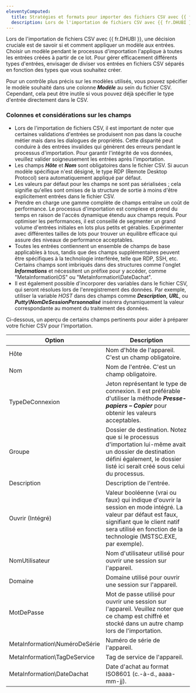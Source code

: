 ```yaml
---
eleventyComputed:
  title: Stratégies et formats pour importer des fichiers CSV avec {{ fr.DHUBI }}
  description: Lors de l'importation de fichiers CSV avec {{ fr.DHUBI }}, une décision cruciale est de savoir si et comment appliquer un modèle aux entrées.
---
```

Lors de l'importation de fichiers CSV avec {{ fr.DHUBI }}, une décision cruciale est de savoir si et comment appliquer un modèle aux entrées. Choisir un modèle pendant le processus d'importation l'applique à toutes les entrées créées à partir de ce lot. Pour gérer efficacement différents types d'entrées, envisager de diviser vos entrées en fichiers CSV séparés en fonction des types que vous souhaitez créer.

Pour un contrôle plus précis sur les modèles utilisés, vous pouvez spécifier le modèle souhaité dans une colonne ***Modèle*** au sein du fichier CSV. Cependant, cela peut être inutile si vous pouvez déjà spécifier le type d'entrée directement dans le CSV.

### Colonnes et considérations sur les champs

* Lors de l'importation de fichiers CSV, il est important de noter que certaines validations d'entrées se produisent non pas dans la couche métier mais dans les dialogues de propriétés. Cette disparité peut conduire à des entrées invalides qui génèrent des erreurs pendant le processus d'importation. Pour garantir l'intégrité de vos données, veuillez valider soigneusement les entrées après l'importation.
* Les champs ***Hôte*** et ***Nom*** sont obligatoires dans le fichier CSV. Si aucun modèle spécifique n'est désigné, le type RDP (Remote Desktop Protocol) sera automatiquement appliqué par défaut.
* Les valeurs par défaut pour les champs ne sont pas sérialisées ; cela signifie qu'elles sont omises de la structure de sortie à moins d'être explicitement entrées dans le fichier CSV.
* Prendre en charge une gamme complète de champs entraîne un coût de performance. Le processus d'importation est complexe et prend du temps en raison de l'accès dynamique étendu aux champs requis. Pour optimiser les performances, il est conseillé de segmenter un grand volume d'entrées initiales en lots plus petits et gérables. Expérimenter avec différentes tailles de lots pour trouver un équilibre efficace qui assure des niveaux de performance acceptables.
* Toutes les entrées contiennent un ensemble de champs de base applicables à tous, tandis que des champs supplémentaires peuvent être spécifiques à la technologie interférée, telle que RDP, SSH, etc. Certains champs sont imbriqués dans des structures comme l'onglet ***Informations*** et nécessitent un préfixe pour y accéder, comme "MetaInformation\OS" ou "MetaInformation\DateDachat".
* Il est également possible d'incorporer des variables dans le fichier CSV, qui seront résolues lors de l'enregistrement des données. Par exemple, utiliser la variable $HOST$ dans des champs comme ***Description***, ***URL***, ou ***Putty\NomDeSessionPersonnalisé*** insérera dynamiquement la valeur correspondante au moment du traitement des données.

Ci-dessous, un aperçu de certains champs pertinents pour aider à préparer votre fichier CSV pour l'importation.

| Option                       | Description                                                                                                                                                                                               |
| ---------------------------- | --------------------------------------------------------------------------------------------------------------------------------------------------------------------------------------------------------- |
| Hôte                         | Nom d'hôte de l'appareil. C'est un champ obligatoire.                                                                                                                                                     |
| Nom                          | Nom de l'entrée. C'est un champ obligatoire.                                                                                                                                                              |
| TypeDeConnexion              | Jeton représentant le type de connexion. Il est préférable d'utiliser la méthode ***Presse-papiers – Copier*** pour obtenir les valeurs acceptables.                                                      |
| Groupe                       | Dossier de destination. Notez que si le processus d'importation lui-même avait un dossier de destination défini également, le dossier listé ici serait créé sous celui du processus.                       |
| Description                  | Description de l'entrée.                                                                                                                                                                                  |
| Ouvrir (Intégré)             | Valeur booléenne (vrai ou faux) qui indique d'ouvrir la session en mode intégré. La valeur par défaut est faux, signifiant que le client natif sera utilisé en fonction de la technologie (MSTSC.EXE, par exemple). |
| NomUtilisateur               | Nom d'utilisateur utilisé pour ouvrir une session sur l'appareil.                                                                                                                                         |
| Domaine                      | Domaine utilisé pour ouvrir une session sur l'appareil.                                                                                                                                                   |
| MotDePasse                   | Mot de passe utilisé pour ouvrir une session sur l'appareil. Veuillez noter que ce champ est chiffré et stocké dans un autre champ lors de l'importation.                                                  |
| MetaInformation\NuméroDeSérie| Numéro de série de l'appareil.                                                                                                                                                                            |
| MetaInformation\TagDeService | Tag de service de l'appareil.                                                                                                                                                                             |
| MetaInformation\DateDachat   | Date d'achat au format ISO8601 (c.-à-d., aaaa-mm-jj).                                                                                                                                                     |